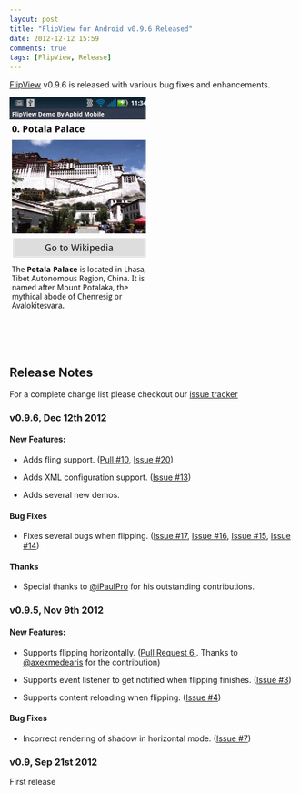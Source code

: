```yaml
---
layout: post
title: "FlipView for Android v0.9.6 Released"
date: 2012-12-12 15:59
comments: true
tags: [FlipView, Release]
---
```


[FlipView](https://github.com/openaphid/android-flip) v0.9.6 is released with various bug fixes and enhancements.

![screenshot](/images/flipview-horizontal-demo.gif "Screenshot of Aphid FlipView v0.9.5")

## Release Notes

<!-- more -->

For a complete change list please checkout our [issue tracker](https://github.com/openaphid/android-flip/issues/milestones?state=closed)

### v0.9.6, Dec 12th 2012

#### New Features:
- Adds fling support. ([Pull #10](https://github.com/openaphid/android-flip/pull/10), [Issue #20](https://github.com/openaphid/android-flip/issues/20))

- Adds XML configuration support. ([Issue #13](https://github.com/openaphid/android-flip/issues/13))

- Adds several new demos.

#### Bug Fixes

- Fixes several bugs when flipping. ([Issue #17](https://github.com/openaphid/android-flip/issues/17), [Issue #16](https://github.com/openaphid/android-flip/issues/16), [Issue #15](https://github.com/openaphid/android-flip/issues/15), [Issue #14](https://github.com/openaphid/android-flip/issues/14))

#### Thanks

- Special thanks to [@iPaulPro](https://github.com/iPaulPro) for his outstanding contributions.

### v0.9.5, Nov 9th 2012

#### New Features:
- Supports flipping horizontally. ([Pull Request 6.](https://github.com/openaphid/android-flip/pull/6). Thanks to [@axexmedearis](https://github.com/alexmedearis) for the contribution)

- Supports event listener to get notified when flipping finishes. ([Issue #3](https://github.com/openaphid/android-flip/issues/3))

- Supports content reloading when flipping. ([Issue #4](https://github.com/openaphid/android-flip/issues/3))

#### Bug Fixes
- Incorrect rendering of shadow in horizontal mode. ([Issue #7](https://github.com/openaphid/android-flip/issues/7))

### v0.9, Sep 21st 2012
First release